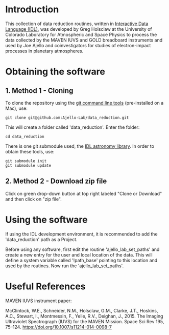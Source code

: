 # Introduction

This collection of data reduction routines, written in [Interactive Data Language (IDL)](http://www.harrisgeospatial.com/SoftwareTechnology/IDL.aspx), was developed by Greg Holsclaw at the University of Colorado Laboratory for Atmospheric and Space Physics to process the data collected by the MAVEN IUVS and GOLD breadboard instruments and used by Joe Ajello and coinvestigators for studies of electron-impact processes in planetary atmospheres.

# Obtaining the software

## 1. Method 1 - Cloning

To clone the repository using the [git command line tools](https://git-scm.com/downloads) (pre-installed on a Mac), use:
```
git clone git@github.com:Ajello-Lab/data_reduction.git
```

This will create a folder called \'data_reduction\'.  Enter the folder:
```
cd data_reduction
```

There is one git submodule used, the [IDL astronomy library](https://github.com/wlandsman/IDLAstro).  In order to obtain these tools, use: 
```
git submodule init
git submodule update
```
## 2. Method 2 - Download zip file

Click on green drop-down button at top right labeled "Clone or Download" and then click on "zip file".  

# Using the software

If using the IDL development environment, it is recommended to add the \'data_reduction\' path as a Project.

Before using any software, first edit the routine \'ajello_lab_set_paths\' and create a new entry for the user and local location of the data.  This will define a system variable called \'!path_base\' pointing to this location and used by the routines.  Now run the \'ajello_lab_set_paths\'.

# Useful References

MAVEN IUVS instrument paper:

McClintock, W.E., Schneider, N.M., Holsclaw, G.M., Clarke, J.T., Hoskins, A.C., Stewart, I., Montmessin, F., Yelle, R.V., Deighan, J., 2015. The Imaging Ultraviolet Spectrograph (IUVS) for the MAVEN Mission. Space Sci Rev 195, 75–124. https://doi.org/10.1007/s11214-014-0098-7
